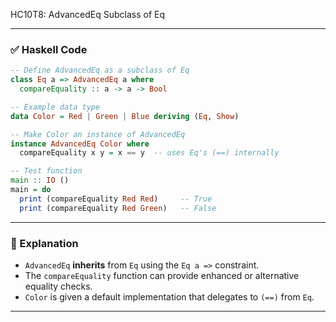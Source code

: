 HC10T8: AdvancedEq Subclass of Eq

---

### ✅ Haskell Code

```haskell
-- Define AdvancedEq as a subclass of Eq
class Eq a => AdvancedEq a where
  compareEquality :: a -> a -> Bool

-- Example data type
data Color = Red | Green | Blue deriving (Eq, Show)

-- Make Color an instance of AdvancedEq
instance AdvancedEq Color where
  compareEquality x y = x == y  -- uses Eq's (==) internally

-- Test function
main :: IO ()
main = do
  print (compareEquality Red Red)     -- True
  print (compareEquality Red Green)   -- False
```

---

### 🧠 Explanation

* `AdvancedEq` **inherits** from `Eq` using the `Eq a =>` constraint.
* The `compareEquality` function can provide enhanced or alternative equality checks.
* `Color` is given a default implementation that delegates to `(==)` from `Eq`.

---
